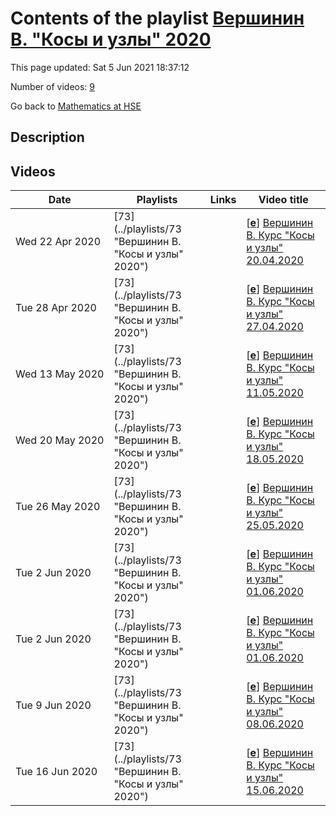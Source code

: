 # Contents of the playlist [Вершинин В. "Косы и узлы" 2020](https://www.youtube.com/playlist?list=PLq3E5oubNNoDRB_FQICQANkIpSMwtpwcX)

This page updated: Sat 5 Jun 2021 18:37:12

Number of videos: [9](#videos)

Go back to [Mathematics at HSE](../README.md)

## Description



## Videos

|Date|Playlists|Links|Video title|
|---|---|---|---|
| Wed&nbsp;22&nbsp;Apr&nbsp;2020 | [73](../playlists/73 "Вершинин В. "Косы и узлы" 2020") |  | [[**e**](https://studio.youtube.com/video/J2GGqKG3pY4/edit "Edit")] [Вершинин В. Курс "Косы и узлы" 20.04.2020](https://www.youtube.com/watch?v=J2GGqKG3pY4&list=PLq3E5oubNNoDRB_FQICQANkIpSMwtpwcX "Дистанционный курс Владимира Вершинина (Университет Монпелье). Braids and Knots  An introductory level special topics course on “Braids and Knots” by Professor Vladimir Verchinine (University of Montpellier) will be offered in the 4th module via distance learning scheme (Prof. Verchinine is currently in Moscow but the unfortunate epidemic situation does not allow to take full advantage of his location).   TIME: Mondays 5pm – 8pm FIRST CLASS: April 6   HOW TO ENROLL: please write to the instructor, Vladimir Verchinine vladimir.verchinine–at--umontpellier–dot--fr. If you would like to earn ECTS credits for this course, please inform Svetlana Balaeva sbalaeva–at--hse–dot--ru – it is not guaranteed that the course can be made creditable but it may be considered.   PREREQUISITS: Basics of Algebra, Linear Algebra and Analysis (university first year)   SYLLABUS: 1. Definition and general properties of knots and  links. 2. Piecewise-linear maps. Polyhedra. PL-manifolds. 3. Definitions of braids, tangles and configuration spaces. 4. Regular knot projections. Diagrams of knots. 5. Reidemeister moves. Linking number. Seifert surface, genus of a knot. 6. Presentation of the braid group, the group of pure braids, Markov normal form. 7. Automorphisms of a free group and mapping class groups. 8. Algebraic properties of the braid group, Garside's theorems. 9. Representation of braids, Bigelow-Krammer theorem. 10. Dehornoy's theorem on the ordering of braids. 11. Wirtinger presentation the knot group. 12. Alexander's theorem (Vogel's algorithm). 13. Markov's theorem. 14. Conway and Jones polynomials for links. 15. Vassiliev invariants of knots. 16. Kauffman brackets and Kauffman's formula for Jones polynomial. 17. Khovanov homology.") |
| Tue&nbsp;28&nbsp;Apr&nbsp;2020 | [73](../playlists/73 "Вершинин В. "Косы и узлы" 2020") |  | [[**e**](https://studio.youtube.com/video/_MjiK8mdJgI/edit "Edit")] [Вершинин В. Курс "Косы и узлы" 27.04.2020](https://www.youtube.com/watch?v=_MjiK8mdJgI&list=PLq3E5oubNNoDRB_FQICQANkIpSMwtpwcX "Дистанционный курс Владимира Вершинина (Университет Монпелье). Braids and Knots  An introductory level special topics course on “Braids and Knots” by Professor Vladimir Verchinine (University of Montpellier) will be offered in the 4th module via distance learning scheme (Prof. Verchinine is currently in Moscow but the unfortunate epidemic situation does not allow to take full advantage of his location).   TIME: Mondays 5pm – 8pm FIRST CLASS: April 6   HOW TO ENROLL: please write to the instructor, Vladimir Verchinine vladimir.verchinine–at--umontpellier–dot--fr. If you would like to earn ECTS credits for this course, please inform Svetlana Balaeva sbalaeva–at--hse–dot--ru – it is not guaranteed that the course can be made creditable but it may be considered.   PREREQUISITS: Basics of Algebra, Linear Algebra and Analysis (university first year)   SYLLABUS: 1. Definition and general properties of knots and  links. 2. Piecewise-linear maps. Polyhedra. PL-manifolds. 3. Definitions of braids, tangles and configuration spaces. 4. Regular knot projections. Diagrams of knots. 5. Reidemeister moves. Linking number. Seifert surface, genus of a knot. 6. Presentation of the braid group, the group of pure braids, Markov normal form. 7. Automorphisms of a free group and mapping class groups. 8. Algebraic properties of the braid group, Garside's theorems. 9. Representation of braids, Bigelow-Krammer theorem. 10. Dehornoy's theorem on the ordering of braids. 11. Wirtinger presentation the knot group. 12. Alexander's theorem (Vogel's algorithm). 13. Markov's theorem. 14. Conway and Jones polynomials for links. 15. Vassiliev invariants of knots. 16. Kauffman brackets and Kauffman's formula for Jones polynomial. 17. Khovanov homology.") |
| Wed&nbsp;13&nbsp;May&nbsp;2020 | [73](../playlists/73 "Вершинин В. "Косы и узлы" 2020") |  | [[**e**](https://studio.youtube.com/video/ogHHxAoxYgc/edit "Edit")] [Вершинин В. Курс "Косы и узлы" 11.05.2020](https://www.youtube.com/watch?v=ogHHxAoxYgc&list=PLq3E5oubNNoDRB_FQICQANkIpSMwtpwcX) |
| Wed&nbsp;20&nbsp;May&nbsp;2020 | [73](../playlists/73 "Вершинин В. "Косы и узлы" 2020") |  | [[**e**](https://studio.youtube.com/video/hkz69JBZTSQ/edit "Edit")] [Вершинин В. Курс "Косы и узлы" 18.05.2020](https://www.youtube.com/watch?v=hkz69JBZTSQ&list=PLq3E5oubNNoDRB_FQICQANkIpSMwtpwcX) |
| Tue&nbsp;26&nbsp;May&nbsp;2020 | [73](../playlists/73 "Вершинин В. "Косы и узлы" 2020") |  | [[**e**](https://studio.youtube.com/video/s6kKuJpV68Q/edit "Edit")] [Вершинин В.  Курс "Косы и узлы"  25.05.2020](https://www.youtube.com/watch?v=s6kKuJpV68Q&list=PLq3E5oubNNoDRB_FQICQANkIpSMwtpwcX "Vladimir Verchinine (University of Montpellier) will be offered in the 4th module via distance learning scheme (Prof. Verchinine is currently in Moscow but the unfortunate epidemic situation does not allow to take full advantage of his location).") |
| Tue&nbsp;2&nbsp;Jun&nbsp;2020 | [73](../playlists/73 "Вершинин В. "Косы и узлы" 2020") |  | [[**e**](https://studio.youtube.com/video/8xPbP52zZTo/edit "Edit")] [Вершинин В. Курс "Косы и узлы" 01.06.2020](https://www.youtube.com/watch?v=8xPbP52zZTo&list=PLq3E5oubNNoDRB_FQICQANkIpSMwtpwcX "Vladimir Verchinine (University of Montpellier) will be offered in the 4th module via distance learning scheme (Prof. Verchinine is currently in Moscow but the unfortunate epidemic situation does not allow to take full advantage of his location).") |
| Tue&nbsp;2&nbsp;Jun&nbsp;2020 | [73](../playlists/73 "Вершинин В. "Косы и узлы" 2020") |  | [[**e**](https://studio.youtube.com/video/8xPbP52zZTo/edit "Edit")] [Вершинин В. Курс "Косы и узлы" 01.06.2020](https://www.youtube.com/watch?v=8xPbP52zZTo&list=PLq3E5oubNNoDRB_FQICQANkIpSMwtpwcX "Vladimir Verchinine (University of Montpellier) will be offered in the 4th module via distance learning scheme (Prof. Verchinine is currently in Moscow but the unfortunate epidemic situation does not allow to take full advantage of his location).") |
| Tue&nbsp;9&nbsp;Jun&nbsp;2020 | [73](../playlists/73 "Вершинин В. "Косы и узлы" 2020") |  | [[**e**](https://studio.youtube.com/video/TOLx445gy_U/edit "Edit")] [Вершинин В. Курс "Косы и узлы" 08.06.2020](https://www.youtube.com/watch?v=TOLx445gy_U&list=PLq3E5oubNNoDRB_FQICQANkIpSMwtpwcX) |
| Tue&nbsp;16&nbsp;Jun&nbsp;2020 | [73](../playlists/73 "Вершинин В. "Косы и узлы" 2020") |  | [[**e**](https://studio.youtube.com/video/fo_TRDEb9jY/edit "Edit")] [Вершинин В. Курс "Косы и узлы" 15.06.2020](https://www.youtube.com/watch?v=fo_TRDEb9jY&list=PLq3E5oubNNoDRB_FQICQANkIpSMwtpwcX "Заключительная лекция курса") |
